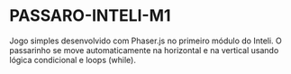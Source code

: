 # PASSARO-INTELI-M1
Jogo simples desenvolvido com Phaser.js no primeiro módulo do Inteli. O passarinho se move automaticamente na horizontal e na vertical usando lógica condicional e loops (while).